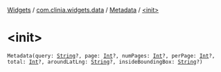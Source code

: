 [Widgets](../../index.md) / [com.clinia.widgets.data](../index.md) / [Metadata](index.md) / [&lt;init&gt;](./-init-.md)

# &lt;init&gt;

`Metadata(query: `[`String`](https://kotlinlang.org/api/latest/jvm/stdlib/kotlin/-string/index.html)`?, page: `[`Int`](https://kotlinlang.org/api/latest/jvm/stdlib/kotlin/-int/index.html)`?, numPages: `[`Int`](https://kotlinlang.org/api/latest/jvm/stdlib/kotlin/-int/index.html)`?, perPage: `[`Int`](https://kotlinlang.org/api/latest/jvm/stdlib/kotlin/-int/index.html)`?, total: `[`Int`](https://kotlinlang.org/api/latest/jvm/stdlib/kotlin/-int/index.html)`?, aroundLatLng: `[`String`](https://kotlinlang.org/api/latest/jvm/stdlib/kotlin/-string/index.html)`?, insideBoundingBox: `[`String`](https://kotlinlang.org/api/latest/jvm/stdlib/kotlin/-string/index.html)`?)`